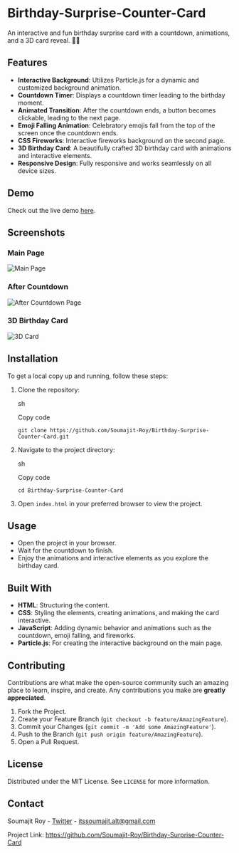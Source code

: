 Birthday-Surprise-Counter-Card
==============================

[](https://soumajit-roy.github.io/Birthday-Surprise-Counter-Card/)

[](https://github.com/Soumajit-Roy/Birthday-Surprise-Counter-Card/releases)

An interactive and fun birthday surprise card with a countdown, animations, and a 3D card reveal. 🎉🎂

Features
--------

-   **Interactive Background**: Utilizes Particle.js for a dynamic and customized background animation.
-   **Countdown Timer**: Displays a countdown timer leading to the birthday moment.
-   **Animated Transition**: After the countdown ends, a button becomes clickable, leading to the next page.
-   **Emoji Falling Animation**: Celebratory emojis fall from the top of the screen once the countdown ends.
-   **CSS Fireworks**: Interactive fireworks background on the second page.
-   **3D Birthday Card**: A beautifully crafted 3D birthday card with animations and interactive elements.
-   **Responsive Design**: Fully responsive and works seamlessly on all device sizes.

Demo
----

Check out the live demo [here](https://soumajit-roy.github.io/Birthday-Surprise-Counter-Card/).

Screenshots
-----------

### Main Page

![Main Page](https://i.imgur.com/NG7SZqc.gif)

### After Countdown

![After Countdown Page](https://i.imgur.com/IWOdCg6.gif)

### 3D Birthday Card

![3D Card](https://i.ibb.co/LDKdhmV/chrome-capture-2024-5-25.gif)

Installation
------------

To get a local copy up and running, follow these steps:

1.  Clone the repository:

    sh

    Copy code

    `git clone https://github.com/Soumajit-Roy/Birthday-Surprise-Counter-Card.git`

2.  Navigate to the project directory:

    sh

    Copy code

    `cd Birthday-Surprise-Counter-Card`

3.  Open `index.html` in your preferred browser to view the project.

Usage
-----

-   Open the project in your browser.
-   Wait for the countdown to finish.
-   Enjoy the animations and interactive elements as you explore the birthday card.

Built With
----------

-   **HTML**: Structuring the content.
-   **CSS**: Styling the elements, creating animations, and making the card interactive.
-   **JavaScript**: Adding dynamic behavior and animations such as the countdown, emoji falling, and fireworks.
-   **Particle.js**: For creating the interactive background on the main page.

Contributing
------------

Contributions are what make the open-source community such an amazing place to learn, inspire, and create. Any contributions you make are **greatly appreciated**.

1.  Fork the Project.
2.  Create your Feature Branch (`git checkout -b feature/AmazingFeature`).
3.  Commit your Changes (`git commit -m 'Add some AmazingFeature'`).
4.  Push to the Branch (`git push origin feature/AmazingFeature`).
5.  Open a Pull Request.

License
-------

Distributed under the MIT License. See `LICENSE` for more information.

Contact
-------

Soumajit Roy - [Twitter](https://twitter.com/Roy_Soumajit) - itssoumajit.alt@gmail.com

Project Link: <https://github.com/Soumajit-Roy/Birthday-Surprise-Counter-Card>
